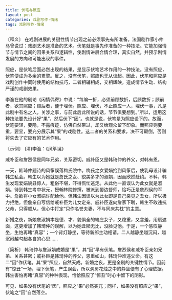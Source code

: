 ```yaml
---
title: 伏笔与照应
layout: post
categories: 戏剧写作-情绪
tags: 戏剧写作-情绪
---
```


〔释义〕 在戏剧进展的关键性情节出现之前必须事先有所准备。法国剧作家小仲马曾说过：戏剧艺术是准备的艺术。伏笔就是事先作准备的一种技法。它能加强情节与情节之间的因果关系和逻辑性，使剧情进展合情合理，真实自然，并预示剧情发展的方向和可能出现的事件。

照应，是伏笔后面必然出现的结果，是显示伏笔艺术作用的一种技法。没有照应，伏笔便成为多余的累赘。反之，没有伏笔，照应也无从谈起。因此，伏笔和照应是戏剧创作中同时使用的结构技巧，二者相辅相成，交相辉映，造成情节生动、结构严谨的戏剧效果。

李渔在他的剧论《闲情偶寄》中说：“每编一折，必须前顾数折，后顾数折；顾前者，欲其照应；顾后者，便于埋伏。照应、埋伏，不止照应一人，埋伏一事，凡是此剧中有名之人，关涉之事，与前此后此所说的话，节节俱要想到。”所以，运用这种技法要先设计好“果”，然后伏下“因”。也就是说，伏笔是为照应设下的。故而，伏笔要轻，要隐，不露痕迹，仿佛自然带过，却又给观众留下印象。而照应则要重，要显，要充分展示其“果”的戏剧性。这二者的关系和要求，决不可颠倒，否则将失去了它应有的艺术作用。

〔示例〕 (清)李渔：《风筝误》

戚补臣和詹烈侯是同年兄弟，关系密切。戚补臣又是韩琦仲的养父，对韩有恩。

一天，韩琦仲题诗的风筝误落梅氏院中。梅氏之女爱娟拾到风筝后，使乳母设计骗韩生私会。韩生以为她就是詹氏之女、貌美多才的淑娟，因而欣然赴约。不料，韩生发现爱娟貌丑惊人，粗俗不堪，吓得慌忙逃走。从此他一直误认为此女就是淑娟。待到韩生考中状元，授翰林院修撰，被派到蜀边督师，恰巧正是詹烈侯的军中。詹欲将小女淑娟许配给他。但韩生因误以为此女即是自己亲见之丑女，所以极力拒绝。但詹亲自写信给戚补臣为儿女定亲。戚补臣遂向詹家下聘，韩生不敢违抗父命，只得顺从，但心中打定“只作名誉夫妻，不与同床共枕”的主意。

新婚之夜，新娘詹淑娟本是德、才、貌俱全的端庄女子，又稳重，又含羞，用扇遮面，这更增加了韩琦仲的误解，以为她丑陋无比，没脸见他。于是，一个感叹静坐，生怕再睹“真容”；一个背灯静坐，等待新郎主动相请。二人越静坐越沉闷，越沉闷越勾起各自的心思……

〔简析〕 韩琦仲与詹淑娟成婚是“果”，其“因”早有伏笔。詹烈侯和戚补臣亲如兄弟、关系甚密；戚补臣是韩琦仲的养父，恩重如山，韩琦仲难违父命。有这二“因”作伏笔，其“果”照应，自然天成。新婚之夜，更是全剧的关键性情节。因前有“惊丑”一场，埋下伏笔，产生误会，所以洞房花烛之中的静坐便有了心理依据。韩生害怕再睹“真容”的种种表现，恰恰照应了“惊丑”时心中留下的阴影。

可见，如果没有伏笔的“因”，照应之“果”必然突兀；同样，如果没有照应之“果”，伏笔之“因”自然落空。 